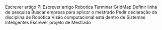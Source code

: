 Escrever artigo PI
Escrever artigo Robotica
Terminar GridMap
Definir linha de pesquisa
Buscar empresa para aplicar o mestrado
Pedir declaração da disciplina de Robótica
Visão computacional está dentro de Sistemas Inteligentes
Escrever projeto de Mestrado